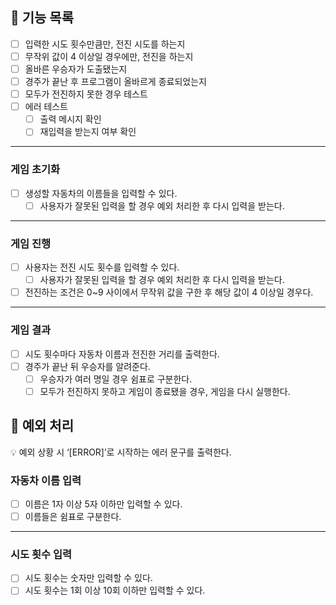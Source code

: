 ## 🚀 기능 목록

- [ ] 입력한 시도 횟수만큼만, 전진 시도를 하는지
- [ ] 무작위 값이 4 이상일 경우에만, 전진을 하는지
- [ ] 올바른 우승자가 도출됐는지
- [ ] 경주가 끝난 후 프로그램이 올바르게 종료되었는지
- [ ] 모두가 전진하지 못한 경우 테스트
- [ ] 에러 테스트
  - [ ] 출력 메시지 확인
  - [ ] 재입력을 받는지 여부 확인

---

### 게임 초기화

- [ ] 생성할 자동차의 이름들을 입력할 수 있다.
  - [ ] 사용자가 잘못된 입력을 할 경우 예외 처리한 후 다시 입력을 받는다.

---

### 게임 진행

- [ ] 사용자는 전진 시도 횟수를 입력할 수 있다.
  - [ ] 사용자가 잘못된 입력을 할 경우 예외 처리한 후 다시 입력을 받는다.
- [ ] 전진하는 조건은 0~9 사이에서 무작위 값을 구한 후 해당 값이 4 이상일 경우다.

---

### 게임 결과

- [ ] 시도 횟수마다 자동차 이름과 전진한 거리를 출력한다.
- [ ] 경주가 끝난 뒤 우승자를 알려준다.
  - [ ] 우승자가 여러 명일 경우 쉼표로 구분한다.
  - [ ] 모두가 전진하지 못하고 게임이 종료됐을 경우, 게임을 다시 실행한다.

## 🧨 예외 처리

<aside>
💡 예외 상황 시 ‘[ERROR]’로 시작하는 에러 문구를 출력한다.

</aside>

### 자동차 이름 입력

- [ ] 이름은 1자 이상 5자 이하만 입력할 수 있다.
- [ ] 이름들은 쉼표로 구분한다.

---

### 시도 횟수 입력

- [ ] 시도 횟수는 숫자만 입력할 수 있다.
- [ ] 시도 횟수는 1회 이상 10회 이하만 입력할 수 있다.
